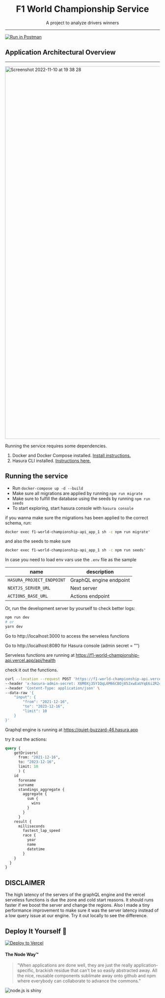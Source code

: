 <h1 align="center">F1 World Championship Service</h1>

<p align="center">A project to analyze drivers winners</p> 


___
[![Run in Postman](https://run.pstmn.io/button.svg)](https://www.getpostman.com/collections/5ae5b5688e9cbee57e46)

## Application Architectural Overview
____

<img width="1209" alt="Screenshot 2022-11-10 at 19 38 28" src="https://user-images.githubusercontent.com/33763843/201179042-cc6de8f8-609c-4ea3-a632-ba010f6ccccd.png">

Running the service requires some dependencies.

1. Docker and Docker Compose installed. [Install instructions.](https://docs.docker.com/get-docker/)
3. Hasura CLI installed. [Instructions here.](https://hasura.io/docs/latest/graphql/core/hasura-cli/install-hasura-cli.html)


## Running the service
- Run `docker-compose up -d --build`
- Make sure all migrations are applied by running `npm run migrate`
- Make sure to fulfill the database using the seeds by running `npm run seeds`
- To start exploring, start hasura console with `hasura console`

if you wanna make sure the migrations has been applied to the correct schema, run:

```sh
docker exec f1-world-championship-api_app_1 sh -c npm run migrate"
```

and also the seeds to make sure

```sh
docker exec f1-world-championship-api_app_1 sh -c npm run seeds"
```

In case you need to load env vars use the `.env` file as the sample

| name | description |
| ---- | ----------- |
| `HASURA_PROJECT_ENDPOINT`  | GraphQL engine endpoint |
| `NEXTJS_SERVER_URL`   | Next server |
| `ACTIONS_BASE_URL`  | Actions endpoint |

Or, run the development server by yourself to check better logs:
```bash
npm run dev
# or
yarn dev
```

Go to http://localhost:3000 to access the serveless functions

Go to http://localhost:8080 for Hasura console (admin secret = "")

Serveless functions are running at https://f1-world-championship-api.vercel.app/api/health

check it out the functions.
```bash
curl --location --request POST 'https://f1-world-championship-api.vercel.app/api/actions/drivers' \
--header 'x-hasura-admin-secret: X6M0Xj35Y1QqL6M66CBOj852xwEaUYqE6i2R246WQdZVQxptuO3sf7f6tv4ZObjb' \
--header 'Content-Type: application/json' \
--data-raw '{
    "input": {
        "from": "2021-12-16",
        "to": "2023-12-16",
        "limit": 10
    }
}'
```

Graphql engine is running at https://quiet-buzzard-46.hasura.app

try it out the actions:

```graphql
query {
    getDrivers(
      from: "2021-12-16",
      to: "2023-12-16",
      limit: 10
      ) {
    id
      forename
      surname
      standings_aggregate {
        aggregate {
          sum {
            wins
          }
        }
      }
    result {
      milliseconds
        fastest_lap_speed
        race {
          year
          name
          datetime
        }
    }
  } 
}
```

## DISCLAIMER

The high latency of the servers of the graphQL engine and the vercel serveless functions is due the zone and cold start reasons. It should runs faster if we boost the server and change the regions. Also I made a tiny performance improvement to make sure it was the server latency instead of a low query issue at our engine. Try it out locally to see the difference.

## Deploy It Yourself 🎉

[![Deploy to Vercel](https://vercel.com/button)](https://vercel.com/import/project?template=https://github.com/falcucci/f1-world-championship-api)


#### The Node Way&trade;

> "When applications are done well, they are just the really application-specific, brackish residue that can't be so easily abstracted away. All the nice, reusable components sublimate away onto github and npm where everybody can collaborate to advance the commons."

![node.js is shiny](https://feross.net/x/node2.gif)
